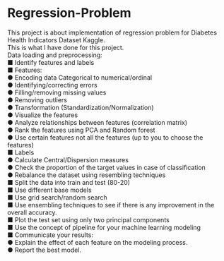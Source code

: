 # Regression-Problem
This project is about implementation of regression problem for Diabetes Health Indicators Dataset Kaggle. </br>
This is what I have done for this project.</br>
Data loading and preprocessing:</br>
■ Identify features and labels</br>
■ Features:</br>
● Encoding data Categorical to numerical/ordinal </br>
● Identifying/correcting errors </br>
● Filling/removing missing values </br>
● Removing outliers </br>
● Transformation (Standardization/Normalization) </br>
● Visualize the features </br>
● Analyze relationships between features (correlation matrix)</br>
● Rank the features using PCA and Random forest </br>
● Use certain features not all the features (up to you to choose the
features) </br>
■ Labels </br>
● Calculate Central/Dispersion measures </br>
● Check the proportion of the target values in case of classification </br>
● Rebalance the dataset using resembling techniques </br>
■ Split the data into train and test (80-20)</br>
■ Use different base models</br>
■ Use grid search/random search </br>
■ Use ensembling techniques to see if there is any improvement in the
overall accuracy.</br>
■ Plot the test set using only two principal components </br>
■ Use the concept of pipeline for your machine learning modeling </br>
■ Communicate your results: </br>
● Explain the effect of each feature on the modeling process.</br>
● Report the best model.
